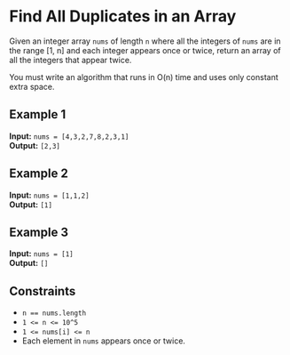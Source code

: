 # Find All Duplicates in an Array

Given an integer array `nums` of length `n` where all the integers of `nums` are in the range [1, n] and each integer appears once or twice, return an array of all the integers that appear twice.

You must write an algorithm that runs in O(n) time and uses only constant extra space.

## Example 1

**Input:** `nums = [4,3,2,7,8,2,3,1]`  
**Output:** `[2,3]`

## Example 2

**Input:** `nums = [1,1,2]`  
**Output:** `[1]`

## Example 3

**Input:** `nums = [1]`  
**Output:** `[]`

## Constraints

- `n == nums.length`
- `1 <= n <= 10^5`
- `1 <= nums[i] <= n`
- Each element in `nums` appears once or twice.
